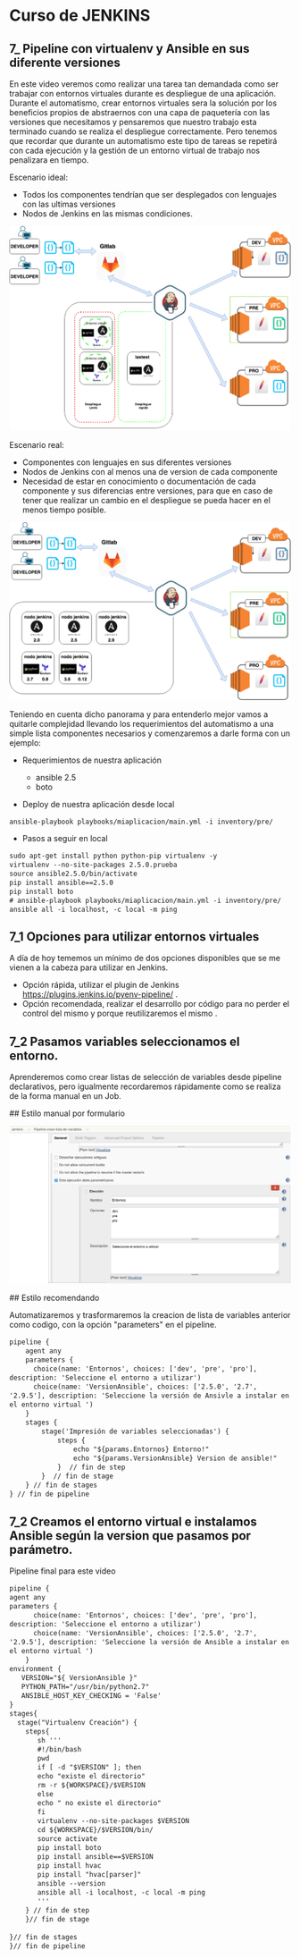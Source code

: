 # Curso de JENKINS 

## 7_ Pipeline con virtualenv y Ansible en sus diferente versiones 

En este video veremos como realizar una tarea tan demandada como ser trabajar con entornos virtuales durante es despliegue de una aplicación.
Durante el automatismo, crear entornos virtuales sera la solución por los beneficios propios de abstraernos con una capa de paquetería con las versiones que necesitamos y pensaremos que nuestro trabajo esta terminado cuando se realiza el despliegue correctamente.
Pero tenemos que recordar que durante un automatismo este tipo de tareas se repetirá con cada ejecución y la gestión de un entorno virtual  de trabajo nos penalizara en tiempo.

Escenario ideal:
- Todos los componentes tendrían que ser  desplegados con lenguajes con las ultimas versiones
- Nodos de Jenkins en las mismas condiciones.

![Texto alternativo](imagenes/7-3-propuesto.png)  

Escenario real:

- Componentes con lenguajes en sus diferentes versiones 
- Nodos de Jenkins con al menos una de version de cada componente
- Necesidad de estar en conocimiento o documentación de cada componente y sus diferencias entre versiones, para que en caso de tener que realizar un cambio en el despliegue se pueda hacer en el menos tiempo posible.

![Texto alternativo](imagenes/7-2-real.png)  


Teniendo en cuenta dicho panorama y para entenderlo mejor vamos a quitarle complejidad llevando los requerimientos del automatismo a una simple lista componentes necesarios y comenzaremos a darle forma con un ejemplo: 

- Requerimientos de nuestra aplicación

    - ansible 2.5
    - boto

- Deploy de nuestra aplicación desde local

```
ansible-playbook playbooks/miaplicacion/main.yml -i inventory/pre/
```

- Pasos a seguir en local 

```
sudo apt-get install python python-pip virtualenv -y
virtualenv --no-site-packages 2.5.0.prueba
source ansible2.5.0/bin/activate
pip install ansible==2.5.0
pip install boto
# ansible-playbook playbooks/miaplicacion/main.yml -i inventory/pre/
ansible all -i localhost, -c local -m ping
```

## 7_1 Opciones para utilizar entornos virtuales

A día de hoy tememos un mínimo de dos opciones disponibles que se me vienen a la cabeza para utilizar en Jenkins.

-  Opción rápida, utilizar el plugin de Jenkins https://plugins.jenkins.io/pyenv-pipeline/ . 
-  Opción recomendada, realizar el desarrollo por código para no perder el control del mismo y porque reutilizaremos el mismo .

## 7_2 Pasamos variables seleccionamos el entorno.

Aprenderemos como crear listas de selección de variables desde pipeline declarativos, pero igualmente recordaremos rápidamente como se realiza de la forma manual en un Job.

## Estilo manual por formulario 

![Texto alternativo](imagenes/variable_entorno.jpeg)  


## Estilo recomendando

Automatizaremos y trasformaremos la creacion de lista de variables anterior como codigo, con la opción "parameters" en el pipeline.

```
pipeline {
    agent any
    parameters { 
      choice(name: 'Entornos', choices: ['dev', 'pre', 'pro'], description: 'Seleccione el entorno a utilizar')
      choice(name: 'VersionAnsible', choices: ['2.5.0', '2.7', '2.9.5'], description: 'Seleccione la versión de Ansivle a instalar en el entorno virtual ') 
    }
    stages {
        stage('Impresión de variables seleccionadas') {
            steps {
                echo "${params.Entornos} Entorno!"
                echo "${params.VersionAnsible} Version de ansible!"
            }  // fin de step
        }  // fin de stage
    } // fin de stages
} // fin de pipeline
```



## 7_2 Creamos el entorno virtual e instalamos Ansible según la version que pasamos por parámetro.
       

Pipeline final para este video   

```
pipeline { 
agent any 
parameters { 
      choice(name: 'Entornos', choices: ['dev', 'pre', 'pro'], description: 'Seleccione el entorno a utilizar')
      choice(name: 'VersionAnsible', choices: ['2.5.0', '2.7', '2.9.5'], description: 'Seleccione la versión de Ansible a instalar en el entorno virtual ') 
    }
environment {
   VERSION="${ VersionAnsible }" 
   PYTHON_PATH="/usr/bin/python2.7" 
   ANSIBLE_HOST_KEY_CHECKING = 'False' 
}
stages{
  stage("Virtualenv Creación") { 
    steps{
       sh ''' 
       #!/bin/bash 
       pwd
       if [ -d "$VERSION" ]; then 
       echo "existe el directorio"
       rm -r ${WORKSPACE}/$VERSION
       else
       echo " no existe el directorio" 
       fi
       virtualenv --no-site-packages $VERSION
       cd ${WORKSPACE}/$VERSION/bin/
       source activate
       pip install boto
       pip install ansible==$VERSION
       pip install hvac
       pip install "hvac[parser]" 
       ansible --version
       ansible all -i localhost, -c local -m ping
       '''
    } // fin de step 
    }// fin de stage

}// fin de stages
}// fin de pipeline

```

















